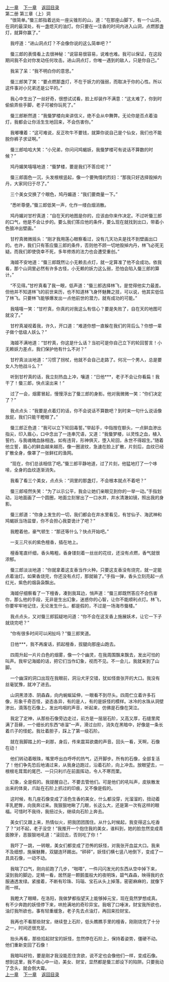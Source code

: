 
[上一章](https://github.com/xiaominghe2014/spider_book/blob/master/book/知北游/第24章.md)&nbsp;&nbsp;&nbsp;&nbsp;[下一章](https://github.com/xiaominghe2014/spider_book/blob/master/book/知北游/第26章.md)&nbsp;&nbsp;&nbsp;&nbsp;[返回目录](https://github.com/xiaominghe2014/spider_book/blob/master/book/知北游/README.md)
<br /> 第二册 第三章（上）洞<br />
        “很简单。”蜃三郎指着远处一座尖锥形的山，道：“在那座山脚下，有一个山洞，在洞的最深处，有一盏熄灭的油灯。你只要在一注香的时间内进入山洞，点燃那盏灯，就算你赢了。”

    我哼道：“进山洞点灯？不会像你说的这么简单吧？”

    蜃三郎的表情看上去很神秘：“说容易很容易，说难也难。我可以保证，在这段期间我不会对你发动任何攻击。进山洞点灯，你唯一遇到的敌人，只是你自己。”

    我呆了呆：“我不明白你的意思。”

    蜃三郎笑了笑：“要点燃那盏灯，不在于妖力的强弱，而取决于你的心性。所以这件事对小兄弟还是公平的。”

    我心中生出了一丝好奇，很想试试看，脸上却装作不满意：“这太难了，你到时偷偷弄些手脚，老子可被你玩死了。”

    蜃三郎断然道：“我蜃梦楼向来讲信义，绝不会从中舞弊。无论你是否点着油灯，我都会让你活生生地回来，不会伤害你。”

    我嘟囔着：“这可难说，反正吹牛不要钱，就算你说自己是个仙女，我们也不能脱你裤子求证啊。”

    蜃三郎哈哈大笑：“小兄弟，你问问鸠蝎妖，我蜃梦楼可有说话不算数的时候？”

    鸠丹媚笑嘻嘻地道：“蜃梦楼，要是我们不答应呢？”

    蜃三郎面色一沉，头发根根竖起，像一个要殉情的烈妇：“那我只好选择毁掉内丹，大家同归于尽了。”

    三个美女交换了个眼色，鸠丹媚道：“我们要商量一下。”

    “悉听尊便。”蜃三郎低笑一声，化作一缕白烟消散。

    鸠丹媚对甘柠真道：“自在天的地图是你的，应该由你来作决定。不过听蜃三郎的口气，他是不会让步的。要么我们答应他的条件，要么现在就找到出口，带着小色狼冲出壁画。”

    甘柠真微微摇头：“刚才我用莲心眼察看过，没有几天功夫是找不到壁画出口的。也许，我们只有答应蜃三郎的条件，否则他不顾一切地毁掉内丹，林飞必死无疑。而我们即使侥幸不死，多年修炼的法力也会遭受重创。”

    海姬不安地道：“蜃三郎既然让小无赖去点灯，就一定算准了他不会成功。依我看，那个山洞里必然有许多古怪，小无赖的妖力这么弱，恐怕会陷入蜃三郎的算计。”

    “不见得。”甘柠真看了我一眼，低声道：“蜃三郎选择林飞，是觉得他实力最差。但他并不知道林飞的前世来历，也不知道林飞身怀魅舞之技，可以说，他其实低估了林飞。只要林飞能够爆发出一点他前世的潜力，就有成功的可能。”

    我嘻嘻一笑：“甘柠真，你真的对我这么有信心？要是失败了，自在天的地图可就没了。”

    甘柠真凝视着我，许久，开口道：“难道你想一直躲在我们的背后么？你想一辈子做个低级人妖么？”

    海姬不满地道：“甘柠真，你这是什么话？当初可是你自己立下的轮回誓言！小无赖妖力差点，我们保护他有什么不对？”

    甘柠真淡淡地道：“习惯了拐杖，他就不会自己走路了。何况一个男人，总是要女人为他战斗么？”

    听到甘柠真的话，我立刻热血上冲，嚷道：“日他***，老子不会让你看扁！我干了！蜃三郎，快点滚出来！”

    过了一会，烟雾冒起，慢慢浮出了蜃三郎的身影。他对我微微一笑：“你们决定了？”

    我点点头：“我要是点着灯的话，你不会说话不算数吧？到时来一句什么说话像放屁，我们只能干瞪眼了。”

    蜃三郎正色道：“我可以立下轮回毒誓。”举起手，中指按在额头，一点鲜血渗出指尖，印入眉心，口中念出了一连串咒语，又道：“我蜃梦楼，以灵性之血，植入誓约，与我魂魄血脉相连。如有违背，形神俱灭，堕入轮回，永世不得超生。”随着他立誓，眉心的鲜血越来越亮，像一圈波纹，急速在脸上扩散，片刻后，血纹已经扩散全身，像罩了一张鲜红的渔网。

    “现在，你们总该相信了吧。”蜃三郎平静地道，过了片刻，他猛地打了一个哆嗦，全身的血纹逐渐消失。

    我看了看三个美女，点点头：“洞里的那盏灯，不会根本就点不着吧？”

    蜃三郎哑然失笑：“为了以示公平，我会让她们亲眼见到你的一举一动。”手指划动，沿地面画了一个圆圈，地面立刻冒出了一口水井，井水清澈如镜，照出我的身影。

    蜃三郎道：“你身上发生的一切，我们都会在井水里看见，有甘仙子、海武神和鸠蝎妖当场监督，你不会担心我耍诡计了吧？”

    我瞪着他，豪气顿生：“那还等什么？快点开始吧。”

    一支三尺长的紫色檀香，插在地上。

    檀香笔直纤细，香头略粗，香身镂刻着一丝丝的花纹，还没有点燃，香气就很浓郁。

    蜃三郎淡淡地道：“你就拿着这支香当作火种。只要这支香没有烧完，就一定能点着油灯。如果香烧完，你还没有点灯，那就输了。”手指一弹，香头立刻亮起一点红光，紫色的烟袅袅飘出。

    海姬仔细察看了一下檀香，凑到我耳边，悄声道：“蜃三郎既然答应不会伤害你，那么他的手段，无非是生出幻象，迷惑你的心智，让你不能顺利点灯。林飞，你要牢牢地记住，无论发生什么，都是假的，不过是一场海市蜃楼。”

    我点点头，又对蜃三郎狐疑地问道：“你不会在这支香上施展妖术，让它一下子就烧完吧？”

    “你有很多时间可以闲扯吗？”蜃三郎笑道。

    日他***，我不再废话，抓起檀香，拔腿向那座山跑去。

    四周升起一片片白色的烟雾，像一个个幽灵，在我周围飘来飘去，发出可怕的叫声。我牢记海姬的话，把它们当作幻象，视而不见。不一会儿，我就来到了山脚。

    一个幽深的洞口出现在我眼前，洞沿犬牙交错，犹如怪兽张开的大口。我没有丝毫犹豫，就冲了进去。

    山洞黑漆漆、阴森森，向内蜿蜒延伸，一眼看不到尽头。四周伫立着许多石像，形象千奇百怪，姿态各异，有的是人，有的是妖怪的模样。冰冷的水珠从洞壁渗出，滴落在石像上，发出呜咽的声音，听起来，仿佛是石像在哭泣。

    我定了定神，从那些石像旁边走过，前方是一层层石阶，又高又厚，石缝里爬满了苔藓，一个细长的东西“哧溜”一声，滑过台阶，消失在黑暗中，好像是一条长着爪子的怪蛇。我壮着胆子，踩上了第一级石阶。

    就在我脚踏上的一刹那，身后，传来震耳欲聋的声音。回头一看，天啊，石像在动！

    他们转动着眼珠，嘴里呼出白呼呼的热气，迈开脚步。所有的石像，全部复活了！他们争先恐后地涌过来，从我身边跑过，沿着石阶，向上冲去。放眼望去，一根根毛茸茸的尾巴、一只只利爪在前面挥动，令人不寒而栗。

    幻象，全是假的。我提醒自己，不要去管他们。可是他们的吼叫声，皮肤散发出来的体臭，爪趾在石阶上抓过的印痕，又不像是假的。

    这时候，有几座石像变成了活色生香的美女，什么都没穿，光溜溜的，扭动着丰乳肥臀，向我奔过来。我狠狠地瞅了几眼，长这么大，还是第一次有这样的眼福。可惜时不我待，我扭过头，继续向石阶上奔去。

    美女们又跟上来，热情似火，把我团团围住。从什么时候起，我变得这么吃香了？“对不起，老子没空！”我推开一个抱住我的美女，谁料到，她的脸忽然变成青面獠牙，恶狠狠地吼道：“滚回去，否则吃了你！”

    我吓了一跳，一转眼，美女们都变成了恐怖的妖怪，对我张开血盆大口。我来不及细想，施展魅舞，双腿连环踢出。“砰砰”，妖怪们横七竖八地倒下，变成了一具具石像，一动不动。

    我喘了口气，刚向前跑了几步，“啪嗒”，一件闪闪发光的东西从空中掉下来，滚到我的脚边，定睛一看，居然是一颗鹅蛋般大的夜明珠，碧气森森，映得我的衣服通透发绿。紧接着，不断有珍珠、玛瑙、宝石从头上掉落，密密麻麻的，就像下雨一样。

    我瞪大了眼睛，在洛阳，我做梦都指望天上能够掉元宝，现在竟然梦想成真。有不少奔跑的妖怪停下来，哄抢满地的奇珍异宝。我咽了口唾沫，财宝我所欲也，油灯我所欲也，事有轻重缓急，老子先去点油灯，再回来捡财宝。

    我再也不看那些财宝，继续登上石阶，低头瞧瞧手里的檀香，刚刚烧完了十分之一，时间还很充足。

    抬头再看，那些拾起财宝的妖怪，忽然停在石阶上，保持着姿势，僵硬不动。他们重新变回了石像！

    我暗叫好险，要是刚才我没能忍住贪欲，说不定也会像他们一样，变成石像。想到这里，我不由心中一动，美女、财宝，显然都是蜃三郎设下的陷阱。只要我动了念头，就会倒大霉。
  <br />
[上一章](https://github.com/xiaominghe2014/spider_book/blob/master/book/知北游/第24章.md)&nbsp;&nbsp;&nbsp;&nbsp;[下一章](https://github.com/xiaominghe2014/spider_book/blob/master/book/知北游/第26章.md)&nbsp;&nbsp;&nbsp;&nbsp;[返回目录](https://github.com/xiaominghe2014/spider_book/blob/master/book/知北游/README.md)
